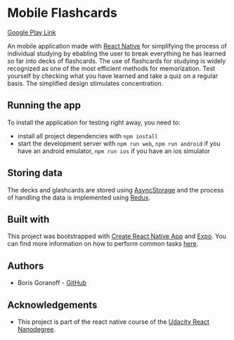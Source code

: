 # Mobile Flashcards
[Google Play Link](https://play.google.com/store/apps/details?id=org.rembcard.exp)

An mobile application made with [React Native](https://reactnative.dev/) for simplifying the process of individual studying by ebabling the user to break everything he has learned so far into decks of flashcards. The use of flashcards for studying is widely recognized as one of the most efficient methods for memorization. Test yourself by checking what you have learned and take a quiz on a regular basis. The simplified design stimulates concentration.

## Running the app
To install the application for testing right away, you need to:
* install all project dependencies with `npm install`
* start the development server with `npm run web`, `npm run android` if you have an android emulator, `npm run ios` if you have an ios simulator

## Storing data
The decks and glashcards are stored using [AsyncStorage](https://reactnative.dev/docs/asyncstorage.html) and the process of handling the data is implemented using [Redux](https://redux.js.org/).

## Built with
This project was bootstrapped with [Create React Native App](https://github.com/expo/create-react-native-app) and [Expo](https://expo.io/). You can find more information on how to perform common tasks [here](https://reactnative.dev/blog/2017/03/13/introducing-create-react-native-app). 

## Authors
* Boris Goranoff - [GitHub](https://github.com/Bggoranoff)

## Acknowledgements
* This project is part of the react native course of the [Udacity React Nanodegree](https://www.udacity.com/course/react-nanodegree--nd019).
